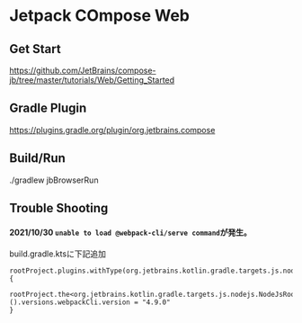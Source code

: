 Jetpack COmpose Web
===

Get Start
---
https://github.com/JetBrains/compose-jb/tree/master/tutorials/Web/Getting_Started

Gradle Plugin
---
https://plugins.gradle.org/plugin/org.jetbrains.compose

Build/Run
---
./gradlew jbBrowserRun

Trouble Shooting
---
#### 2021/10/30 `unable to load @webpack-cli/serve command`が発生。

build.gradle.ktsに下記追加
```
rootProject.plugins.withType(org.jetbrains.kotlin.gradle.targets.js.nodejs.NodeJsRootPlugin::class.java) {
  rootProject.the<org.jetbrains.kotlin.gradle.targets.js.nodejs.NodeJsRootExtension>().versions.webpackCli.version = "4.9.0"
}
```

